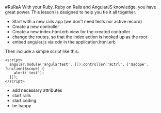 #RuRaA
With your Ruby, Ruby on Rails and AngularJS knowledge, you have great power. This lesson is designed to help you tie it all together.

- Start with a new rails app (we don't need tests nor active record)
- Create a new controller
- Create a new index.html.erb view for the created controller
- change the routes, so that the index action is hooked up as the root
- embed angular.js via cdn in the application.html.erb

Then include a simple script like this:



    <script>
      angular.module('angulartest', []).controller('aCtrl', ['$scope', function($scope) {
        alert('test');
      }]);
    </script>



- add necessary attributes
- start rails
- start coding
- be happy
